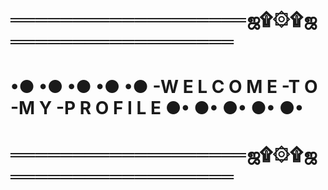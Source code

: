 # ═══════════════════ஜ۩۞۩ஜ══════════════════
# •● •● •● •● •● -W E L C O M E -T O -M Y -P R O F I L E ●• ●• ●• ●• ●•
# ═══════════════════ஜ۩۞۩ஜ══════════════════

<!--
**River37/River37** is a ✨ _special_ ✨ repository because its `README.md` (this file) appears on your GitHub profile.

Here are some ideas to get you started:

- 🔭 I’m currently working on ...
- 🌱 I’m currently learning ...
- 👯 I’m looking to collaborate on ...
- 🤔 I’m looking for help with ...
- 💬 Ask me about ...
- 📫 How to reach me: ...
- 😄 Pronouns: ...
- ⚡ Fun fact: ...
-->

